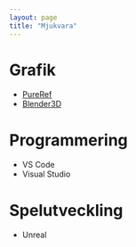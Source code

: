 ```yaml
---
layout: page
title: "Mjukvara"
---
```


# Grafik
* [PureRef](https://www.pureref.com/)
* [Blender3D](https://www.blender.org/)

# Programmering
* VS Code
* Visual Studio

# Spelutveckling
* Unreal
